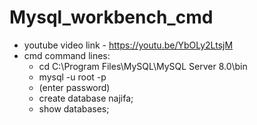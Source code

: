 # Mysql_workbench_cmd

* youtube video link - https://youtu.be/YbOLy2LtsjM
* cmd command lines:
    * cd C:\Program Files\MySQL\MySQL Server 8.0\bin
    * mysql -u root -p
    * (enter password)
    * create database najifa;
    * show databases;
